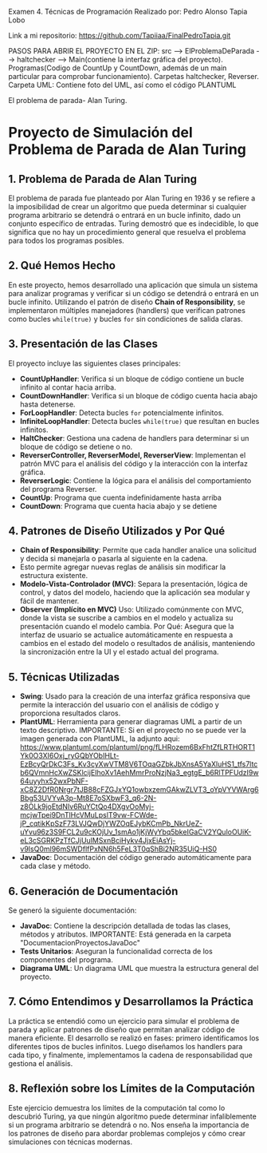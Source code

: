 Examen 4. Técnicas de Programación
Realizado por: Pedro Alonso Tapia Lobo

Link a mi repositorio: https://github.com/Tapiiaa/FinalPedroTapia.git

PASOS PARA ABRIR EL PROYECTO EN EL ZIP: src --> ElProblemaDeParada --> haltchecker --> Main(contiene la interfaz gráfica del proyecto). Programas(Codigo de CountUp y CountDown, además de un main particular para comprobar funcionamiento). Carpetas haltchecker, Reverser.
Carpeta UML: Contiene foto del UML, así como el código PLANTUML


El problema de parada- Alan Turing.
# Proyecto de Simulación del Problema de Parada de Alan Turing

## 1. Problema de Parada de Alan Turing
El problema de parada fue planteado por Alan Turing en 1936 y se refiere a la imposibilidad de crear un algoritmo que pueda determinar si cualquier programa arbitrario se detendrá o entrará en un bucle infinito, dado un conjunto específico de entradas.
Turing demostró que es indecidible, lo que significa que no hay un procedimiento general que resuelva el problema para todos los programas posibles.

## 2. Qué Hemos Hecho
En este proyecto, hemos desarrollado una aplicación que simula un sistema para analizar programas y verificar si un código se detendrá o entrará en un bucle infinito.
Utilizando el patrón de diseño **Chain of Responsibility**, se implementaron múltiples manejadores (handlers) que verifican patrones como bucles `while(true)` y bucles `for` sin condiciones de salida claras.

## 3. Presentación de las Clases
El proyecto incluye las siguientes clases principales:

- **CountUpHandler**: Verifica si un bloque de código contiene un bucle infinito al contar hacia arriba.
- **CountDownHandler**: Verifica si un bloque de código cuenta hacia abajo hasta detenerse.
- **ForLoopHandler**: Detecta bucles `for` potencialmente infinitos.
- **InfiniteLoopHandler**: Detecta bucles `while(true)` que resultan en bucles infinitos.
- **HaltChecker**: Gestiona una cadena de handlers para determinar si un bloque de código se detiene o no.
- **ReverserController, ReverserModel, ReverserView**: Implementan el patrón MVC para el análisis del código y la interacción con la interfaz gráfica.
- **ReverserLogic**: Contiene la lógica para el análisis del comportamiento del programa Reverser.
- **CountUp**: Programa que cuenta indefinidamente hasta arriba
- **CountDown**: Programa que cuenta hacia abajo y se detiene
  
## 4. Patrones de Diseño Utilizados y Por Qué
- **Chain of Responsibility**: Permite que cada handler analice una solicitud y decida si manejarla o pasarla al siguiente en la cadena.
- Esto permite agregar nuevas reglas de análisis sin modificar la estructura existente.
- **Modelo-Vista-Controlador (MVC)**: Separa la presentación, lógica de control, y datos del modelo, haciendo que la aplicación sea modular y fácil de mantener.
- **Observer (Implícito en MVC)**
  Uso: Utilizado comúnmente con MVC, donde la vista se suscribe a cambios en el modelo y actualiza su presentación cuando el modelo cambia.
  Por Qué: Asegura que la interfaz de usuario se actualice automáticamente en respuesta a cambios en el estado del modelo o resultados de análisis, manteniendo la sincronización entre la UI y el estado actual del programa.

## 5. Técnicas Utilizadas
- **Swing**: Usado para la creación de una interfaz gráfica responsiva que permite la interacción del usuario con el análisis de código y proporciona resultados claros.
- **PlantUML**: Herramienta para generar diagramas UML a partir de un texto descriptivo.
  IMPORTANTE: Si en el proyecto no se puede ver la imagen generada con PlantUML, la adjunto aqui:
  https://www.plantuml.com/plantuml/png/fLHRozem6BxFhtZfLRTHORT1Yk0O3XI6Oxj_ryGQbYObIHLt-EzBcyQrDkC3Fs_Kv3cyXwVTM8V6TOqaGZbkJbXnsA5YaXluHS1_tfs7ltcb6QVmnHcXwZSKlcijEIhoXv1AehMmrProNzjNa3_egtgE_b6RlTPFUdzI9w64uyyhx52wxPbNF-xC8Z2DfR0Nrgr7tJB88cFZGJxYQ1owbxzemGAkwZLVT3_oYpVYVWArg6Bbg53UVYvA3p-Mt8E7oSXbwF3_q6-2N-z8OLk9joEtdNIv6RuYCtQo4DXgvOoMyj-mcjwTpei9DnTlHcVMuLpslT9vw-FCWde-jP_cqtikKpSzF73LVJQwDjYWZOqEJybKCmPb_NkrUeZ-uYvu96z3S9FCL2u9cKOjUv_1smAo1jKjWyYbq5bkeIGaCV2YQuloOUiK-eL3cSGRKPzTfCJjUulMSxnBciHykv4JjxEiAsYj-v9IsQ0ml96mSWDflfPxNN6h5FeL3T0qShBi2NR35UiQ-HS0
- **JavaDoc**: Documentación del código generado automáticamente para cada clase y método.

## 6. Generación de Documentación
Se generó la siguiente documentación:
- **JavaDoc**: Contiene la descripción detallada de todas las clases, métodos y atributos.
  IMPORTANTE: Está generada en la carpeta "DocumentacionProyectosJavaDoc"
- **Tests Unitarios**: Aseguran la funcionalidad correcta de los componentes del programa.
- **Diagrama UML**: Un diagrama UML que muestra la estructura general del proyecto.

## 7. Cómo Entendimos y Desarrollamos la Práctica
La práctica se entendió como un ejercicio para simular el problema de parada y aplicar patrones de diseño que permitan analizar código de manera eficiente. 
El desarrollo se realizó en fases: primero identificamos los diferentes tipos de bucles infinitos. 
Luego diseñamos los handlers para cada tipo, y finalmente, implementamos la cadena de responsabilidad que gestiona el análisis.

## 8. Reflexión sobre los Límites de la Computación
Este ejercicio demuestra los límites de la computación tal como lo descubrió Turing, ya que ningún algoritmo puede determinar infaliblemente si un programa arbitrario se detendrá o no. 
Nos enseña la importancia de los patrones de diseño para abordar problemas complejos y cómo crear simulaciones con técnicas modernas.


